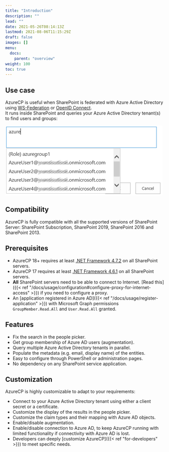 ```yaml
---
title: "Introduction"
description: ""
lead: ""
date: 2021-05-26T08:14:13Z
lastmod: 2021-08-06T11:15:29Z
draft: false
images: []
menu: 
  docs:
    parent: "overview"
weight: 100
toc: true
---
```


## Use case

AzureCP is useful when SharePoint is federated with Azure Active Directory using [WS-Federation](https://docs.microsoft.com/en-us/azure/active-directory/saas-apps/sharepoint-on-premises-tutorial) or [OpenID Connect](https://docs.microsoft.com/en-us/sharepoint/security-for-sharepoint-server/oidc-1-0-authentication).  
It runs inside SharePoint and queries your Azure Active Directory tenant(s) to find users and groups:

![Image](people-picker-AzureCP.png "")

## Compatibility

AzureCP is fully compatible with all the supported versions of SharePoint Server: SharePoint Subscription, SharePoint 2019, SharePoint 2016 and SharePoint 2013.

## Prerequisites

- AzureCP 18+ requires at least [.NET Framework 4.7.2](https://dotnet.microsoft.com/en-us/download/dotnet-framework/net472) on all SharePoint servers.
- AzureCP 17 requires at least [.NET Framework 4.6.1](https://dotnet.microsoft.com/en-us/download/dotnet-framework/net461) on all SharePoint servers.
- **All** SharePoint servers need to be able to connect to Internet. [Read this]({{< ref "/docs/usage/configuration#configure-proxy-for-internet-access" >}}) if you need to configure a proxy.
- An [application registered in Azure AD]({{< ref "/docs/usage/register-application" >}}) with Microsoft Graph permissions `GroupMember.Read.All` and `User.Read.All` granted.

## Features

- Fix the search in the people picker.
- Get group membership of Azure AD users (augmentation).
- Query multiple Azure Active Directory tenants in parallel.
- Populate the metadata (e.g. email, display name) of the entities.
- Easy to configure through PowerShell or administration pages.
- No dependency on any SharePoint service application.

## Customization

AzureCP is highly customizable to adapt to your requirements:

- Connect to your Azure Active Directory tenant using either a client secret or a certificate.
- Customize the display of the results in the people picker.
- Customize the claim types and their mapping with Azure AD objects.
- Enable/disable augmentation.
- Enable/disable connection to Azure AD, to keep AzureCP running with limited functionality if connectivity with Azure AD is lost.
- Developers can deeply [customize AzureCP]({{< ref "for-developers" >}}) to meet specific needs.
